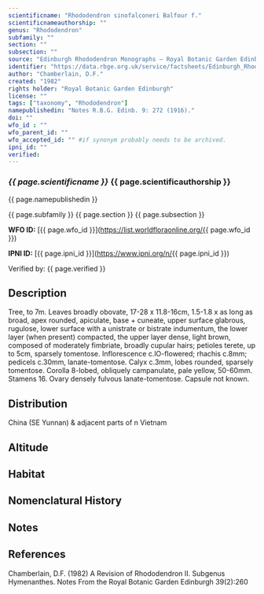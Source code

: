 ```yaml
---
scientificname: "Rhododendron sinofalconeri Balfour f."
scientificnameauthorship: ""
genus: "Rhododendron"
subfamily: ""
section: ""
subsection: ""
source: "Edinburgh Rhododendron Monographs – Royal Botanic Garden Edinburgh"
identifier: "https://data.rbge.org.uk/service/factsheets/Edinburgh_Rhododendron_Monographs.xhtml"
author: "Chamberlain, D.F."
created: "1982"
rights holder: "Royal Botanic Garden Edinburgh"
license: ""
tags: ["taxonomy", "Rhododendron"]
namepublishedin: "Notes R.B.G. Edinb. 9: 272 (1916)."
doi: ""
wfo_id : ""
wfo_parent_id: ""
wfo_accepted_id: "" #if synonym probably needs to be archived.                      
ipni_id: ""
verified:
---
```

### _{{ page.scientificname }}_ {{ page.scientificauthorship }}
 {{ page.namepublishedin }}

{{ page.subfamily }} {{ page.section }} {{ page.subsection }}

**WFO ID:** [{{ page.wfo_id }}](https://list.worldfloraonline.org/{{ page.wfo_id }})

**IPNI ID:** [{{ page.ipni_id }}](https://www.ipni.org/n/{{ page.ipni_id }})

Verified by: {{ page.verified }}



## Description
Tree, to 7m. Leaves broadly obovate, 17-28 x 11.8-16cm, 1.5-1.8 x as long as broad, apex rounded, apiculate, base + cuneate, upper surface glabrous, rugulose, lower surface with a unistrate or bistrate indumentum, the lower layer (when present) compacted, the upper layer dense, light brown, composed of moderately fimbriate, broadly cupular hairs; petioles terete, up to 5cm, sparsely tomentose. Inflorescence c.lO-flowered; rhachis c.8mm; pedicels c.30mm, lanate-tomentose. Calyx c.3mm, lobes rounded, sparsely tomentose. Corolla 8-lobed, obliquely campanulate, pale yellow, 50-60mm. Stamens 16. Ovary densely fulvous lanate-tomentose. Capsule not known.

## Distribution
China (SE Yunnan) & adjacent parts of n Vietnam

## Altitude


## Habitat


## Nomenclatural History

                       
## Notes


## References

Chamberlain, D.F. (1982) A Revision of Rhododendron II. Subgenus Hymenanthes. Notes From the Royal Botanic Garden Edinburgh 39(2):260
